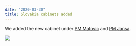 ```yaml
---
date: "2020-03-30"
title: Slovakia cabinets added
---
```


We added the new cabinet under [PM Matovic](http://www.parlgov.org/explore/svk/cabinet/2020-03-21/) and [PM Jansa](http://www.parlgov.org/explore/svn/cabinet/2020-03-03/).

![](/images/parliament-european-union.jpg)
